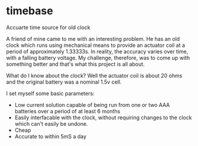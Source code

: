# timebase
Accuarte time source for old clock

A friend of mine came to me with an interesting problem. He has an old clock which runs using mechanical means to provide an actuator coil at a period of approximately 1.33333s. In reality, the accuracy varies over time, with a falling battery voltage.
My challenge, therefore, was to come up with something better and that's what this project is all about.

What do I know about the clock? Well the actuator coil is about 20 ohms and the original battery was a nominal 1.5v cell.

I set myself some basic parameters:
 * Low current solution capable of being run from one or two AAA batteries over a period of at least 6 months
 * Easily interfacable with the clock, without requiring changes to the clock which can't easily be undone.
 * Cheap
 * Accurate to within 5mS a day
 